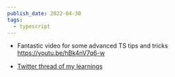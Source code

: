 ```yaml
---
publish_date: 2022-04-30
tags:
  - typescript
---
```

- Fantastic video for some advanced TS tips and tricks https://youtu.be/hBk4nV7q6-w

- [Twitter thread of my learnings](https://twitter.com/chiubaca/status/1520498137093320706) 
